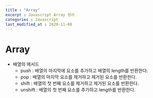 ```yaml
---
title : "Array"
excerpt : Javascript Array 정리
categories : Javascript
last_modified_at : 2020-11-08
---
```


# Array  
  
- 배열의 메서드  
    - push : 배열의 마지막에 요소를 추가하고 배열의 length를 반환한다.  
    - pop : 배열의 마지막 요소를 제거하고 제거된 요소를 반환한다.  
    - shift : 배열의 첫 번째 요소를 제거하고 제거된 요소를 반환한다.  
    - unshift : 배열의 첫 번째 요소를 추가하고 length를 반환한다.    